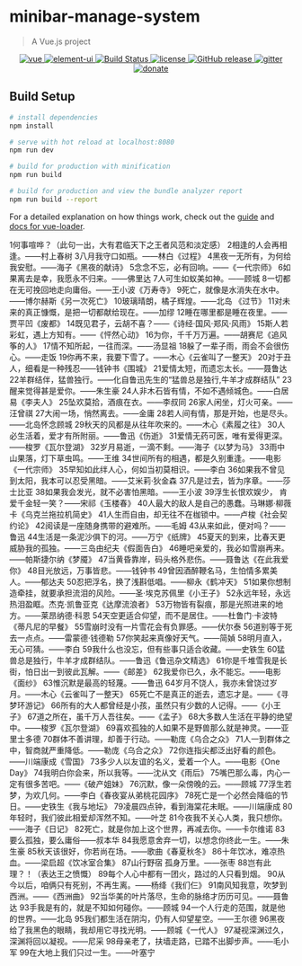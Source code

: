 # minibar-manage-system

> A Vue.js project

<p align="center">
<a href="https://github.com/vuejs/vue">
<img src="https://img.shields.io/badge/vue-2.5.17-brightgreen.svg" alt="vue">
</a>
<a href="https://github.com/ElemeFE/element">
<img src="https://img.shields.io/badge/element--ui-2.4.6-brightgreen.svg" alt="element-ui">
</a>
<a href="https://travis-ci.org/PanJiaChen/vue-element-admin" rel="nofollow">
<img src="https://travis-ci.org/PanJiaChen/vue-element-admin.svg?branch=master" alt="Build Status">
</a>
<a href="https://github.com/PanJiaChen/vue-element-admin/blob/master/LICENSE">
<img src="https://img.shields.io/github/license/mashape/apistatus.svg" alt="license">
</a>
<a href="https://github.com/PanJiaChen/vue-element-admin/releases">
<img src="https://img.shields.io/github/release/PanJiaChen/vue-element-admin.svg" alt="GitHub release">
</a>
<a href="https://gitter.im/vue-element-admin/discuss">
<img src="https://badges.gitter.im/Join%20Chat.svg" alt="gitter">
</a>
<a href="https://panjiachen.github.io/vue-element-admin-site/donate">
<img src="https://img.shields.io/badge/%24-donate-ff69b4.svg" alt="donate">
</a>
</p>

## Build Setup

``` bash
# install dependencies
npm install

# serve with hot reload at localhost:8080
npm run dev

# build for production with minification
npm run build

# build for production and view the bundle analyzer report
npm run build --report
```

For a detailed explanation on how things work, check out the [guide](http://vuejs-templates.github.io/webpack/) and [docs for vue-loader](http://vuejs.github.io/vue-loader).

1何事喧哗？（此句一出，大有君临天下之王者风范和淡定感）
2相逢的人会再相逢。——村上春树
3八月我守口如瓶。——林白《过程》
4黑夜一无所有，为何给我安慰。——海子《黑夜的献诗》
5念念不忘，必有回响。——《一代宗师》
6如果离去是幸，我愿永不归来。——佛里达
7人可生如蚁美如神。——顾城
8一切都在无可挽回地走向庸俗。——王小波《万寿寺》
9死亡，就像是水消失在水中。——博尔赫斯《另一次死亡》
10玻璃晴朗，橘子辉煌。——北岛 《过节》
11对未来的真正慷慨，是把一切都献给现在。——加缪
12睡在哪里都是睡在夜里。——贾平凹《废都》
14既见君子，云胡不喜？——《诗经·国风·郑风·风雨》
15斯人若彩虹，遇上方知有。——《怦然心动》
16为你，千千万万遍。——胡赛尼《追风筝的人》
17情不知所起，一往而深。——汤显祖
18躲了一辈子雨，雨会不会很伤心。——走饭
19你再不来，我要下雪了。——木心《云雀叫了一整天》
20对于丑人，细看是一种残忍——钱钟书《围城》
21爱情太短，而遗忘太长。——聂鲁达
22羊群结伴，猛兽独行。——化自鲁迅先生的“猛兽总是独行,牛羊才成群结队”
23醒来觉得甚是爱你。——朱生豪
24人非木石皆有情，不如不遇倾城色。——白居易《李夫人》
25坠欢莫拾，酒痕在衣。——李叔同
26家人闲坐，灯火可亲。——汪曾祺
27大闹一场，悄然离去。——金庸
28若人间有情，那是开始，也是尽头。——北岛怀念顾城
29秋天的风都是从往年吹来的。——木心《素履之往》
30人必生活着，爱才有所附丽。——鲁迅《伤逝》
31爱情无药可医，唯有爱得更深。——梭罗《瓦尔登湖》
32岁月易逝，一滴不剩。——海子《以梦为马》
33雨中山果落，灯下草虫鸣。——王维
34世间所有的相遇，都是久别重逢。——电影《一代宗师》
35早知如此绊人心，何如当初莫相识。——李白
36如果我不曾见到太阳，我本可以忍受黑暗。——艾米莉·狄金森
37凡是过去，皆为序章。——莎士比亚
38如果我会发光，就不必害怕黑暗。——王小波
39浮生长恨欢娱少， 肯爱千金轻一笑？——宋祁《玉楼春》
40人最大的敌人是自己的愚蠢。马琳娜·柳薇卡《乌克兰拖拉机简史》
41人生而自由，却无往不在枷锁中。——卢梭《社会契约论》
42阅读是一座随身携带的避难所。——毛姆
43从来如此，便对吗？——鲁迅
44生活是一条泥沙俱下的河。——万宁《纸牌》
45夏天的到来，比春天更威胁我的孤独。——三岛由纪夫《假面告白》
46睡吧亲爱的，我必如雪崩再来。——帕斯捷尔纳《梦魇》
47当黄昏靠岸，码头格外悲伤。——聂鲁达《在此我爱你》
48目光放远，万事皆悲。——钱钟书
49曾因酒醉鞭名马，生怕情多累美人。——郁达夫
50忍把浮名，换了浅斟低唱。——柳永《鹤冲天》
51如果你想制造牵挂，就要承担流泪的风险。——圣·埃克苏佩里《小王子》
52永远年轻，永远热泪盈眶。杰克·凯鲁亚克《达摩流浪者》
53万物皆有裂痕，那是光照进来的地方。——莱昂纳德·科恩
54天空更适合仰望，而不是居住。——杜鲁门·卡波特 《蒂凡尼的早餐》
55雪崩时没有一片雪花会有负罪感。——伏尔泰
56道别等于死去一点点。——雷蒙德·钱德勒
57你笑起来真像好天气。――简媜
58明月直入，无心可猜。——李白
59我什么也没忘，但有些事只适合收藏。——史铁生
60猛兽总是独行，牛羊才成群结队。——鲁迅《鲁迅杂文精选》
61你是千堆雪我是长街，怕日出一到彼此瓦解。——《邮差》
62我爱你已久，永不能忘。——电影《面纱》
63惟沉默是最高的轻蔑。——鲁迅
64岁月不饶人，我亦未曾饶过岁月。——木心《云雀叫了一整天》
65死亡不是真正的逝去，遗忘才是。——《寻梦环游记》
66所有的大人都曾经是小孩，虽然只有少数的人记得。——《小王子》
67道之所在，虽千万人吾往矣。——《孟子》
68大多数人生活在平静的绝望中。——梭罗《瓦尔登湖》
69喜欢孤独的人如果不是野兽那么就是神灵。——亚里士多德
70群体不善讲理，却善于行动。——勒庞《乌合之众》
71人一到群体之中，智商就严重降低。——勒庞《乌合之众》
72你连指尖都泛出好看的颜色。——川端康成《雪国》
73多少人以友谊的名义，爱着一个人。——电影《One Day》
74我明白你会来，所以我等。——沈从文《雨后》
75嘴巴那么毒，内心一定有很多苦吧。――《破产姐妹》
76沉默，像一朵傍晚的云。——顾城
77浮生若梦，为欢几何。——李白《春夜宴从弟桃花园序》
78死亡是一个必然会降临的节日。——史铁生《我与地坛》
79凌晨四点钟，看到海棠花未眠。——川端康成
80年轻时，我们彼此相爱却浑然不知。——叶芝
81今夜我不关心人类，我只想你。——海子《日记》
82死亡，就是你加上这个世界，再减去你。——卡尔维诺
83要么孤独，要么庸俗——叔本华
84我愿意舍弃一切，以想念你终此一生。——朱生豪
85秋天该很好，你若尚在场。——歌曲《春夏秋冬》
86十年饮冰，难凉热血。——梁启超《饮冰室合集》
87山行野宿 孤身万里。——张枣
88岂有此理？！（表达王之愤慨）
89每个人心中都有一团火，路过的人只看到烟。
90从今以后，咱俩只有死别，不再生离。——杨绛《我们仨》
91南风知我意，吹梦到西洲。——《西洲曲》
92当华美的叶片落尽，生命的脉络才历历可见。——聂鲁达
93手我是有的，就是不知如何碰你。——顾城
94一个人行走的范围，就是他的世界。——北岛
95我们都生活在阴沟，仍有人仰望星空。——王尔德
96黑夜给了我黑色的眼睛，我却用它寻找光明。——顾城《一代人》
97凝视深渊过久，深渊将回以凝视。——尼采
98母亲老了，扶墙走路，已踏不出脚步声。——毛小军
99在大地上我们只过一生。——叶塞宁